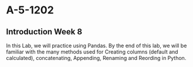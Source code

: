 # A-5-1202
## Introduction Week 8
In this Lab, we will practice using Pandas. By the end of this lab, we will be familiar with the many methods used for Creating columns (default and calculated), concatenating, Appending, Renaming and Reording in Python.
